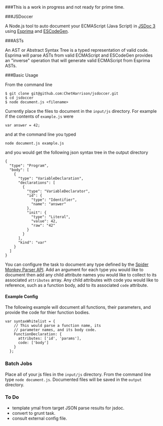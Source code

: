 ###This is a work in progress and not ready for prime time.

###JSDoccer

A Node.js tool to auto document your ECMAScript (Java Script) in  [JSDoc 3](https://github.com/jsdoc3/jsdoc3.github.com) using [Esprima](http://esprima.org/) and [ESCodeGen](https://github.com/Constellation/escodegen).

###ASTs

An AST or Abstract Syntax Tree is a typed representation of valid code. Esprima will parse ASTs from valid ECMAScript and ESCodeGen provides an "inverse" operation that will generate valid ECMAScript from Esprima ASTs.

###Basic Usage

From the command line

```
$ git clone git@github.com:ChetHarrison/jsdoccer.git
$ cd jsdoccer
$ node document.js <filename>
```
Currently place the files to document in the `input/js` directory. For example if the contents of `example.js` were

```
var answer = 42;
```

and at the command line you typed

`node document.js example.js`

and you would get the following json syntax tree in the output directory

```
{
  "type": "Program",
  "body": [
    {
      "type": "VariableDeclaration",
      "declarations": [
        {
          "type": "VariableDeclarator",
          "id": {
            "type": "Identifier",
            "name": "answer"
          },
          "init": {
            "type": "Literal",
            "value": 42,
            "raw": "42"
          }
        }
      ],
      "kind": "var"
    }
  ]
}
```

You can configure the task to document any type defined by the [Spider Monkey Parser API](https://developer.mozilla.org/en-US/docs/Mozilla/Projects/SpiderMonkey/Parser_API#Functions). Add an argument for each type you would like to document then add any child attribute names you would like to collect to its associated `attributes` array. Any child attributes with code you would like to reference, such as a function body, add to its associated `code` attribute.

#### Example Config

The following example will document all functions, their parameters, and provide the code for thier function bodies.

```
var syntaxWhitelist = {
    // This would parse a function name, its 
    // parameter names, and its body code.
    FunctionDeclaration: {
      attributes: ['id', 'params'],
      code: ['body']
    }
  };
```



### Batch Jobs
Place all of your js files in the `input/js` directory. From the command line type `node document.js`. Documented files will be saved in the `output` directory.

### To Do
* template ymal from target JSON parse results for jsdoc.
* convert to grunt task.
* consult external config file.